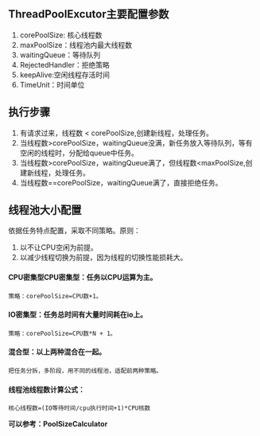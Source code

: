 ## ThreadPoolExcutor主要配置参数
1. corePoolSize: 核心线程数
2. maxPoolSize：线程池内最大线程数
3. waitingQueue：等待队列
4. RejectedHandler：拒绝策略
5. keepAlive:空闲线程存活时间
6. TimeUnit：时间单位

## 执行步骤
1. 有请求过来，线程数 < corePoolSize,创建新线程，处理任务。
2. 当线程数>corePoolSize，waitingQueue没满，新任务放入等待队列，等有空闲的线程时，分配给queue中任务。
3. 当线程数>corePoolSize，waitingQueue满了，但线程数<maxPoolSize,创建新线程，处理任务。
4. 当线程数==corePoolSize，waitingQueue满了，直接拒绝任务。

## 线程池大小配置
依据任务特点配置，采取不同策略。原则：
1. 以不让CPU空闲为前提。
2. 以减少线程切换为前提，因为线程的切换性能损耗大。

#### CPU密集型CPU密集型：任务以CPU运算为主。 
	策略：corePoolSize=CPU数+1。
#### IO密集型：任务总时间有大量时间耗在io上。
	策略：corePoolSize=CPU数*N + 1。
#### 混合型：以上两种混合在一起。
    把任务分拆，多阶段，用不同的线程池，适配前两种策略。
	
#### 线程池线程数计算公式：
	核心线程数=(IO等待时间/cpu执行时间+1)*CPU核数

**可以参考：PoolSizeCalculator**




